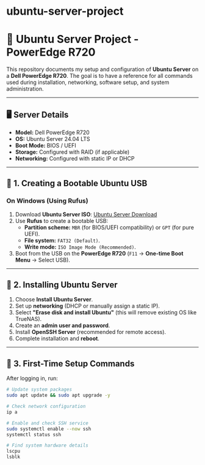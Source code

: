# ubuntu-server-project

# 🚀 Ubuntu Server Project - PowerEdge R720

This repository documents my setup and configuration of **Ubuntu Server** on a **Dell PowerEdge R720**. The goal is to have a reference for all commands used during installation, networking, software setup, and system administration.

---

## **🖥️ Server Details**
- **Model:** Dell PowerEdge R720
- **OS:** Ubuntu Server 24.04 LTS
- **Boot Mode:** BIOS / UEFI
- **Storage:** Configured with RAID (if applicable)
- **Networking:** Configured with static IP or DHCP

---

## **🔹 1. Creating a Bootable Ubuntu USB**
### **On Windows (Using Rufus)**
1. Download **Ubuntu Server ISO**: [Ubuntu Server Download](https://ubuntu.com/download/server)
2. Use **Rufus** to create a bootable USB:
   - **Partition scheme:** `MBR` (for BIOS/UEFI compatibility) or `GPT` (for pure UEFI).
   - **File system:** `FAT32 (Default)`.
   - **Write mode:** `ISO Image Mode (Recommended)`.
3. Boot from the USB on the **PowerEdge R720** (`F11` → **One-time Boot Menu** → Select USB).

---

## **🔹 2. Installing Ubuntu Server**
1. Choose **Install Ubuntu Server**.
2. Set up **networking** (DHCP or manually assign a static IP).
3. Select **"Erase disk and install Ubuntu"** (this will remove existing OS like TrueNAS).
4. Create an **admin user and password**.
5. Install **OpenSSH Server** (recommended for remote access).
6. Complete installation and **reboot**.

---

## **🔹 3. First-Time Setup Commands**
After logging in, run:
```bash
# Update system packages
sudo apt update && sudo apt upgrade -y

# Check network configuration
ip a

# Enable and check SSH service
sudo systemctl enable --now ssh
systemctl status ssh

# Find system hardware details
lscpu
lsblk
